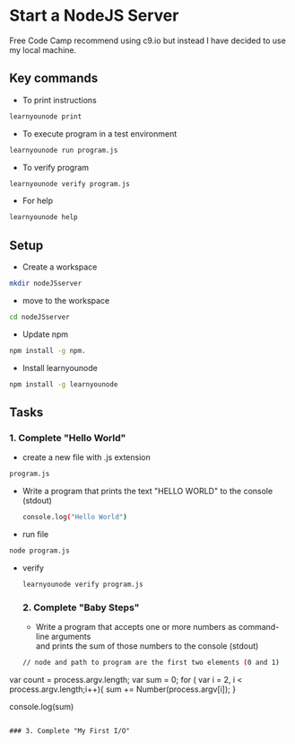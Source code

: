 
# Start a NodeJS Server

Free Code Camp recommend using c9.io but instead I have decided to use my local machine.

## Key commands

* To print instructions 
```sh
learnyounode print     
```
 * To execute  program in a test environment 
 ```sh
 learnyounode run program.js     
 ```
* To verify program 
```sh
learnyounode verify program.js  
```
* For help 
```sh
learnyounode help    
```

## Setup

* Create a workspace

```sh
mkdir nodeJSserver
```

* move to the workspace

```sh
cd nodeJSserver
```

* Update npm

```sh
npm install -g npm.
```
* Install learnyounode

```sh
npm install -g learnyounode
```

## Tasks

### 1. Complete "Hello World"

* create a new file with .js extension

```sh
program.js
```

* Write a program that prints the text "HELLO WORLD" to the console  
  (stdout)
  
  ```sh
  console.log("Hello World")
  ```
  
* run file
```sh
node program.js
```
  
* verify
  ```sh
  learnyounode verify program.js
  ```
  
  ### 2. Complete "Baby Steps"
  
  * Write a program that accepts one or more numbers as command-line arguments  
  and prints the sum of those numbers to the console (stdout)
  
  ```sh
  // node and path to program are the first two elements (0 and 1)

var count = process.argv.length;
var sum = 0;
for ( var i = 2, i < process.argv.length;i++){
  sum += Number(process.argv[i]);
}

console.log(sum)
  ```
  
  ### 3. Complete "My First I/O"
  
  
  
  
  
  
